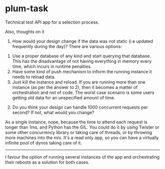 # plum-task
Technical test API app for a selection process.

Also, thoughts on it

1. How would your design change if the data was not static (i.e updated frequently
during the day)?
There are various options:
1) Use a proper database of any kind and start querying that database. This has the disadvantage of not having everything in memory every time, which incurs in runtime penalties.
2) Have some kind of push mechanism to inform the running instance it needs to reload data. 
3) Just kill the instance and reload. If you are running more than one instance (as per the answer to 2), then it becomes a matter of orchestration and not of code. The worst case scenario is some users getting old data for an unspecified amount of time. 

2. Do you think your design can handle 1000 concurrent requests per second? If not, what
would you change?

As a single instance, nope, because the time to attend each request is longer than 1ms, and Python has the GIL. You could do it by using Twister or some other concurrency library or taking care of threads, or by throwing more machines into the mix. It's a read only app, so you can have a virtually infinite pool of dynos taking care of it. 

------

I favour the option of running several instances of the app and orchestrating their reboots as a solution for both cases.